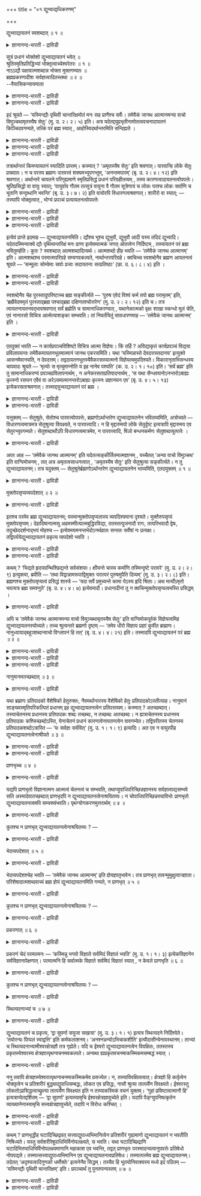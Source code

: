 +++
title = "०१ द्युभ्वाद्यधिकरणम्"

+++

द्युभ्वाद्यायतनं स्वशब्दात् ॥ १ ॥  
<details><summary>ज्ञानानन्द-भारती - द्राविडी</summary>

त्युप्वात्यायदनम् स्वसप्तात् ॥ १ ॥
</details>

सूत्रं प्रधानं भोक्तेशो द्युभ्वाद्यायतनं भवेत् ॥  
श्रुतिस्मृतिप्रतिद्धिभ्यां भोक्तृत्वाच्चेश्वरेतरः ॥ १ ॥  
नाऽऽद्यौ पक्षावात्मशब्दान्न भोक्ता मुक्तगम्यतः ॥  
ब्रह्मप्रकरणादीशः सर्वज्ञत्वादितस्तथा ॥ २ ॥  
--वैयासिकन्यायमाला

<details><summary>ज्ञानानन्द-भारती - द्राविडी</summary>

त्युलोगम्, पूलोगम् इवै मुदलियदिऱ्कु आदारमा यिरुप्पदु सूत्रात्मावा? पिरदाऩमा? जीवऩा? ईसुवररा? सुरुदियिलुळ्ळ पिरसित्तियालुम्, स्मिरुदियिलुळ्ळ पिरसित्ति यालुम्, पोक्तावाग इरुप्पदालुम् ईसुवररैत् तविर वेऱुदाऩ्।
</details>

<details><summary>ज्ञानानन्द-भारती - द्राविडी</summary>

आत्मा ऎऩ्ऱ सप्तमिरुप्पदाल् मुदल् इरण्डु पक्षङ्गळुम् इल्लै। मुक्तऩाल् अडैयप्पड वेण्डियदा यिरुप्पदाल् जीवऩुमिल्लै। पिरह्मत्तैच् चॊल्लुम् पिरगरणमायिरुप्पदालुम्, अप्पडिये सर्वक्ञत् तऩ्मै मुदलियदु सॊल्लियिरुप्पदालुम् ईसुवरर्दाऩ्।
</details>

इदं श्रूयते — ‘यस्मिन्द्यौः पृथिवी चान्तरिक्षमोतं मनः सह प्राणैश्च सर्वैः। तमेवैकं जानथ आत्मानमन्या वाचो विमुञ्चथामृतस्यैष सेतुः’ (मु. उ. २। २। ५) इति। अत्र यदेतद्द्युप्रभृतीनामोतत्ववचनादायतनं किञ्चिदवगम्यते, तत्किं परं ब्रह्म स्यात् , आहोस्विदर्थान्तरमिति सन्दिह्यते ।

<details><summary>ज्ञानानन्द-भारती - द्राविडी</summary>

(इरण्डावदु पादत्तिलुम् मूऩ्ऱावदु पादत् तिलुम् अस्पष्टप्रह्मलिङ्ग वाक्कियविसारम् ऎऩ्बदु सममायिरुन्द पोदिलुम् २वदु पादत्तिल् अदिगमाग रूडि पदङ्गळुळ्ळ सगुण वाक्किय विसारम् सॆय्यप्पट्टदु। इन्द मूऩ्ऱावदु पादत्तिल् अनेगमाग यौगिग पदङ्ग ळुळ्ळ निर्विसेष वाक्किय विसारम् सॆय्यप्पडुगिऱदु।
</details>

<details><summary>ज्ञानानन्द-भारती - द्राविडी</summary>

मुण्डगोबनिषत्तिल् उळ्ळ : 'यस्मिन् धौ: प्रथिवि' ऎऩ्ऱ मन्दिरम् इन्द अदिगरणत्तिऱ्कु विषयम्। इङ्गु त्युलोगम्, पिरुदिवी, अन्दरिक्षम् मुदलाऩ वैगळुक्कु आदारमाग कूऱप्पडुम् वस्तु पिरदाऩमा, सूत्रात्मावा, जीवऩा, ईसऩा ऎऩ्ऱु सन्देहम् स्म्रुदिप्र सित्तियाल् पिरदाऩमो, च्रुदि पिरसित्तियाल् सूत्रात्मावो, पोक्तावाग इरुप्पदाल् जीवऩो इङ्गु आदारमाग कूऱप्पडुगिऱदु। ईसुवरऩ् इल्लै ऎऩ्ऱु पूर्वबक्षम् इङ्गु आत्मसप्तमिरुप्पदाल् अनात्मावाऩ पिरदाऩमुम् सूत्रात्मावुम् आयदऩमागादु। मुक्तर्ग ळाल् अडैयप्पडुवदागक् कूऱियिरुप्पदाल् जीवऩुमल्ल पिरह्मप्रगरणमाऩदालुम् सर्वक्ञत्वम् मुदलियवै सॊल्लियिरुप्पदालुम् इङ्गु आयदऩम् प्रह्मम् ताऩ्। इन्द वाक्कियम् निर्विसेष प्रह्मत्तै उबदेसिक्किऱदु।
</details>

<details><summary>ज्ञानानन्द-भारती - द्राविडी</summary>

‘ऎदऩिडत्तिल् त्युलोगमुम्, पूलोगमुम् अन्दरि क्षमुम्, ऎल्ला पिराणऩ्गळुडऩ् सेर्न्दु मऩसुम्, कोर्क्कप्पट्टिरुक्किऩ्ऱऩवो, अन्द आत्मा ऒऩ्ऱैये अऱियुङ्गळ्; मऱ्ऱ पेच्चुगळै विट्टु विडुङ्गळ्; अमिरुदत्तिऱ्कु (मरणमऱ्ऱ निलैक्कु इदु सेदु' (मुण्डग २-२-५) ऎऩ्ऱु इदु सॊल्लप्पडुगिऱदु। इङ्गे त्यु मुदलियवैगळ् कोर्क्कप्पट्टदाग सॊल्वदि लिरुन्दु अवैगळुक्कु आदारमाग एदो ऒऩ्ऱु अऱियप्पडुगिऱदु। अदु परबिरह्ममायिरुक्कुमा अल्लदु वेऱेदेऩुम् वस्तुवा ऎऩ्ऱु सन्देहिक्कप्पडुगिऱदु।
</details>

तत्रार्थान्तरं किमप्यायतनं स्यादिति प्राप्तम्। कस्मात् ? ‘अमृतस्यैष सेतुः’ इति श्रवणात्। पारवान्हि लोके सेतुः प्रख्यातः। न च परस्य ब्रह्मणः पारवत्त्वं शक्यमभ्युपगन्तुम्, ‘अनन्तमपारम्’ (बृ. उ. २। ४। १२) इति श्रवणात्। अर्थान्तरे चायतने परिगृह्यमाणे स्मृतिप्रसिद्धं प्रधानं परिग्रहीतव्यम् , तस्य कारणत्वादायतनत्वोपपत्तेः। श्रुतिप्रसिद्धो वा वायुः स्यात्; ‘वायुर्वाव गौतम तत्सूत्रं वायुना वै गौतम सूत्रेणायं च लोकः परश्च लोकः सर्वाणि च भूतानि सन्दृब्धानि भवन्ति’ (बृ. उ. ३। ७। २) इति वायोरपि विधारणत्वश्रवणात्। शारीरो वा स्यात्; — तस्यापि भोक्तृत्वात् , भोग्यं प्रपञ्चं प्रत्यायतनत्वोपपत्तेः

<details><summary>ज्ञानानन्द-भारती - द्राविडी</summary>

पूर्वबक्षम्: वेऱु एदेऩुम् वस्तु आयदऩमाग इरुक्कलाम् ऎऩ्ऱु अङ्गु एऱ्पडुगिऱदु। एऩ्? 'अमिरुदत्तिऱ्कु इदु सेदु" ऎऩ्ऱु सॊल्वदाल्। उलगत्तिल् करैयुळ्ळदाग अल्लवा सेदु ऎऩ्बदु पिरसित्तमाग इरुक्किऱदु। परबिरह्मत्तिऱ्को, 'ऎल्लै यऱ्ऱदु, करैयऱ्ऱदु' (पिरुहत् २-४-१२) ऎऩ्ऱु सॊल्वदाल्, करैयैयुडैय तऩ्मैयै ऒप्पुक् कॊळ्ळ मुडियादु। आयदऩमाग वेऱु वस्तुवै ऎडुत्तुक्कॊळ्वदाऩाल्, स्मिरुदियिल् पिरसित्तमाऩ पिरदाऩत्तै ऎडुत्तुक्कॊळ्ळ वेण्डुम्, अदु कारणमायिरुप्पदाल् आयदऩमायिरुप्पदु पॊरुन्दु माऩदिऩाल्।
</details>

<details><summary>ज्ञानानन्द-भारती - द्राविडी</summary>

अल्लदु, वेदत्तिल् पिरसित्तमायिरुक्कुम् वायुवाग इरुक्कलाम्: 'हे कौदम, वायुदाऩ् अन्द सूत्रम् (नूल्)। हे कौदम, इन्द लोगम् परलोगम् ऎल्ला पिराणिगळ् इवै सूत्रमायुळ्ळ वायुविऩाल् ताऩ् कोर्क्कप्पट्टवैगळाग इरुक्किऩ्ऱऩ' (पिरुहत् ३-७-२) ऎऩ्ऱु वायुविऱ्कुम् ताङ्गुम् तऩ्मै सॊल्वदाल्।
</details>

<details><summary>ज्ञानानन्द-भारती - द्राविडी</summary>

अल्लदु, सारीरऩाग इरुक्कलाम्: अवऩुक्कु पोक्ता ऎऩ्ऱ तऩ्मैयिरुप्पदाल् पोक्कियमाऩ पिरबञ्जत्तै उत्तेसित्तु आयदऩम् ऎऩ्ऱ तऩ्मै पॊरुन्दुमाऩदिऩाल्।
</details>

इत्येवं प्राप्ते इदमाह — द्युभ्वाद्यायतनमिति। द्यौश्च भूश्च द्युभुवौ, द्युभुवौ आदी यस्य तदिदं द्युभ्वादि। यदेतदस्मिन्वाक्ये द्यौः पृथिव्यन्तरिक्षं मनः प्राणा इत्येवमात्मकं जगत् ओतत्वेन निर्दिष्टम् , तस्यायतनं परं ब्रह्म भवितुमर्हति। कुतः ? स्वशब्दात् आत्मशब्दादित्यर्थः। आत्मशब्दो हीह भवति — ‘तमेवैकं जानथ आत्मानम्’ इति। आत्मशब्दश्च परमात्मपरिग्रहे सम्यगवकल्पते, नार्थान्तरपरिग्रहे। क्वचिच्च स्वशब्देनैव ब्रह्मण आयतनत्वं श्रूयते — ‘सन्मूलाः सोम्येमाः सर्वाः प्रजाः सदायतनाः सत्प्रतिष्ठाः’ (छा. उ. ६। ८। ४) इति ।

<details><summary>ज्ञानानन्द-भारती - द्राविडी</summary>

सित्तान्दम्: ऎऩ्ऱु इव्विदम् वरुम्बोदु इदै सॊल्गिऱार्। 'त्यु, पू मुदलियदिऩ् आयदऩम्’ ऎऩ्ऱु। त्युवुम् पूवुम्, 'त्यु पू', 'त्यु पू’ ऎदऱ्कु मुदलो अदु इन्द ‘त्यु पू' मुदलियदु इन्द वाक्कियत्तिल् त्यु, पिरुदिवी अन्दरिक्षम्, मऩस्, पिराणऩ्गळ् ऎऩ्ऱु इन्द स्वरूबमायुळ्ळ ऎन्द जगत् कोर्क्कप्पट्टदाग सॊल्लप् पट्टिरुक्किऱदो, अदऱ्कु आयदऩमाग परबिरह्मम् इरुप्पदु नियायम्। एऩ्? 'तऩ् सप्तमिरुप्पदाल्' आत्मा ऎऩ्ऱ सप्तमिरुप्पदाल् ऎऩ्ऱु अर्त्तम्। 'अन्द आत्मा ऒरुवरैये अऱियुङ्गळ्' ऎऩ्ऱु आत्म सप्तमल्लवा इङ्गे इरुक्किऱदु। आत्म सप्तमो परमात्मावै ऎडुत्तुक्कॊण्डाल् नऩ्गु पॊरुन्दुम्; वेऱु वस्तुवै ऎडुत्तुक्कॊण्डाल् पॊरुन्दादु।
</details>

<details><summary>ज्ञानानन्द-भारती - द्राविडी</summary>

सिलविडङ्गळिल् पिरह्मत्तिऩ् आयदऩत्तऩ्मै तऩ् सप्तत्तिऩालेये सॊल्लप्पट्टिरुक्किऱदु। 'हे सोम्य, इन्द पिरजैगळ् ऎल्लाम् सत् वस्तुवै मूलमाय् (कारणमाय्) उडैयवै, सत् वस्तुवै आयदऩमाग उडैयवै, सत् वस्तुवैये पिरदिष् टैयाय् (लयस्ताऩमाय्) उडैयवै' (सान्। ६ ८-४) ऎऩ्ऱु।
</details>

स्वशब्देनैव चेह पुरस्तादुपरिष्टाच्च ब्रह्म सङ्कीर्त्यते — ‘पुरुष एवेदं विश्वं कर्म तपो ब्रह्म परामृतम्’ इति, ‘ब्रह्मैवेदममृतं पुरस्ताद्ब्रह्म पश्चाद्ब्रह्म दक्षिणतश्चोत्तरेण’ (मु. उ. २। २। १२) इति च। तत्र त्वायतनायतनवद्भावश्रवणात् सर्वं ब्रह्मेति च सामानाधिकरण्यात् , यथानेकात्मको वृक्षः शाखा स्कन्धो मूलं चेति, एवं नानारसो विचित्र आत्मेत्याशङ्का सम्भवति। तां निवर्तयितुं सावधारणमाह — ‘तमेवैकं जानथ आत्मानम्’ इति ।

<details><summary>ज्ञानानन्द-भारती - द्राविडी</summary>

इङ्गेयुम् मुऩ्ऩालुम्, पिऩ्ऩालुम् तऩ् सप्तत्तिऩालेये पिरह्मम् सॊल्लप्पडुगिऱदु। "पुरुषऩ्दाऩ् इदु ऎल्लाम्, कर्मा, तबस्; पिरह्मम् मेलाऩ अमिरुदम्”, (मुण् २-१-१०) ऎऩ्ऱुम्, “इन्द अमिरुदमाऩ पिरह्मम्दाऩ् मुऩ्ऩाल्; पिरह्मम् पिऩ्ऩाल्; पिरह्मम् वलदु पक्कत्तिलुम्, इडदु पक्कत्तिलुम् (तॆऱ्केयुम् वडक्केयुम्) (मुण्डग २-२-१२) ऎऩ्ऱुम्, अङ्गेयो आयदऩमायिरुक्कुम् तऩ्मैयुम् आयदऩत्तै उडैयदायिरुक्कुम् तऩ्मैयुम् सॊल्लप्पडुवदाल्, ऎल्लाम् पिरह्मम्” ऎऩ्ऱ सामाऩादिगरण्यमिरुप्पदाल्, ऎप्पडि मरमाऩदु किळै तूर्वेर् ऎऩ्ऱु पलवाग इरुक्किऱदो, अप्पडिये आत्मावुम् पलविदत्तऩ्मैयुळ्ळदाय् विसित्तिरमाय् इरुक्कलामॆऩ्ऱु सङ्गै एऱ्पडुम्। अदै निविरुत्ति सॆय्वदऱ्काग ‘अन्द ऒरुवराऩ आत्मावै अऱिन्दु कॊळ्ळुङ्गळ्' ऎऩ्ऱु वऱ्पुऱुत्तलुडऩ् सॊल्गिऱदु।
</details>

एतदुक्तं भवति — न कार्यप्रपञ्चविशिष्टो विचित्र आत्मा विज्ञेयः। किं तर्हि ? अविद्याकृतं कार्यप्रपञ्चं विद्यया प्रविलापयन्तः तमेवैकमायतनभूतमात्मानं जानथ एकरसमिति। यथा ‘यस्मिन्नास्ते देवदत्तस्तदानय’ इत्युक्ते आसनमेवानयति, न देवदत्तम्। तद्वदायतनभूतस्यैवैकरसस्यात्मनो विज्ञेयत्वमुपदिश्यते। विकारानृताभिसन्धस्य चापवादः श्रूयते — ‘मृत्योः स मृत्युमाप्नोति य इह नानेव पश्यति’ (क. उ. २। १। १०) इति। ‘सर्वं ब्रह्म’ इति तु सामानाधिकरण्यं प्रपञ्चप्रविलापनार्थम् , न अनेकरसताप्रतिपादनार्थम् , ‘स यथा सैन्धवघनोऽनन्तरोऽबाह्यः कृत्स्नो रसघन एवैवं वा अरेऽयमात्मानन्तरोऽबाह्यः कृत्स्नः प्रज्ञानघन एव’ (बृ. उ. ४। ५। १३) इत्येकरसताश्रवणात्। तस्माद्द्युभ्वाद्यायतनं परं ब्रह्म ।

<details><summary>ज्ञानानन्द-भारती - द्राविडी</summary>

इदु सॊऩ्ऩदाग आगिऱदु; उण्डाऩदाऩ पिरबञ्जत्तोडु कूडियदाग विसित्तिरमायुळ्ळदाग आत्मा अऱियप्पडक्कूडादु। अप्पडियाऩाल् ऎप्पडि? अवित्यै य यिऩाल् एऱ्पट्टिरुक्कुम् उण्डाऩ पिरबञ्जत्तै वित्यैयिऩाल् विलाबऩम् सॆय्दुविट्टु, आयदऩमा यिरुक्कुम् ऒरे स्वबावमुळ्ळ आत्मावागिऱ अवर् ऒरुवरैये अऱियुङ्गळ्, ऎऩ्ऱु। 'ऎदिल् तेवदत्तऩ् उट्कार्न्दिरुक् किऱाऩो अदैक्कॊण्डुवा' ऎऩ्ऱु सॊल्लप्पट्टवऩ् आसऩत्तैत् ताऩ् कॊण्डु वरुवाऩ्, तेवदत्तऩै कूट्टिक्कॊण्डु वरमाट्टाऩ्, ऎऩ्बदु ऎप्पडियो, अदैप्पोल आयदऩमाय् एगरसमायुळ्ळ आत्माविऱ्कुत्ताऩ् अऱियवेण्डियदाऩ तऩ्मै उबदेसिक्कप्पडुगिऱदु।
</details>

<details><summary>ज्ञानानन्द-भारती - द्राविडी</summary>

उण्डाऩदाय् वास्तवमिल्लाददाय् इरुप्पदिल् पऱ्ऱु उळ्ळवऩुक्कु अबवादमुम् (तोषमुम्) सॊल्लप्पट्टिरुक्किऱदु। 'ऎवऩ् इदऩिडत्तिल् पल पोल पार्क्किऱाऩो, अवऩ् मरणत्तिलिरुन्दु मरणत्तै अडैगिऱाऩ्' (काडग। २-४-११) ऎऩ्ऱु, 'ऎल्लाम् पिरह्म' ऎऩ्ऱ सामाऩादिगरण्यमो पिरबञ्जत्तै विलाबऩम् सॆय्यवेण्डुम् ऎऩ्बदऱ्काग, अनेग स्वबामुळ्ळ तॆऩ्ऱु ऎडुत्तुक् काट्टुवदऱ्कागवल्ल। 'ऎप्पडि उप्पुक् कट्टि उळ्ळॆऩऱिल्लामल् वॆळियॆऩ्ऱिल्लामल् पूरावुम् रसक्कट्टियागवेयिरुक्किऱदो, अप्पडिये इन्द आत्मा उळ्ळॆऩ्ऱिल्लामल् वॆळियॆऩ्ऱिल्लामल् पूरावुम् अऱिवुक्कट्टियेदाऩ्' (पिरुहत् ४-५-१३) ऎऩ्ऱु एगरसमायिरुक्कुम् तऩ्मै सॊल्लियिरुप्पदाल्, आगैयाल् त्यु, पू मुदलाऩवैगळुक्कु आयदऩमाय् इरुप्पदु प्रह्मम्।
</details>

यत्तूक्तम् — सेतुश्रुतेः, सेतोश्च पारवत्त्वोपपत्तेः, ब्रह्मणोऽर्थान्तरेण द्युभ्वाद्यायतनेन भवितव्यमिति, अत्रोच्यते — विधारणत्वमात्रमत्र सेतुश्रुत्या विवक्ष्यते, न पारवत्त्वादि। न हि मृद्दारुमयो लोके सेतुर्दृष्ट इत्यत्रापि मृद्दारुमय एव सेतुरभ्युपगम्यते। सेतुशब्दार्थोऽपि विधारणत्वमात्रमेव, न पारवत्त्वादि, षिञो बन्धनकर्मणः सेतुशब्दव्युत्पत्तेः ।

<details><summary>ज्ञानानन्द-भारती - द्राविडी</summary>

सेदु ऎऩ्ऱु सॊल्लियिरुप्पदाल्, सेदुविऱ्कु करैयैयुडैय तऩ्मै पॊरुत्तमाऩदिऩाल् पिरह् मत्तैविड वेऱु वस्तु त्यु, पू मुदलाऩवैगळुक्कु आयदऩमाय् इरुक्कवेण्डुमॆऩ्ऱु ऎदु सॊल्लप् पट्टदो, अङ्गु सॊल्गिऱोम्। इङ्गे 'सेदु' ऎऩ्ऱ सॊल्लाल् तडुत्तुक्कॊण्डिरुक्कुम् तऩ्मै मात्तिरमे सॊल्ल विरुम्बप्पट्टदु। करैयैयुडैयदु मुदलिय तिल्लै। उलगत्तिल् सेदु मण्णालुम् मरत्तिऩालुम् सॆय्यप्पट्टदाग काणप्पडुगिऱदु ऎऩ्बदाल् इङ्गेयुम् वस्तु मण्णालुम् मरत्तालुम् सॆय्यप्पट्टदॆऩ्ऱु ऒप्पुक्कॊळ्वदु किडैयादे। कट्टुवदु ऎऩ्ऱ सॆय्गैयैक् कुऱिक्कुम्। ‘षिञ्' ऎऩ्ऱ तादुविलिरुन्दु ‘सेदु' ऎऩ्ऱ सप्तम् एऱ्पट्टिरुप्पदाल्, 'सेदु' ऎऩ्ऱ सप्तत्तिऩ् अर्त्तम् कट्टुप्पडुत्तुम् तऩ्मै मात्तिरमे, करैयै उडैयदु मुदलाऩदु इल्लै।
</details>

अपर आह — ‘तमेवैकं जानथ आत्मानम्’ इति यदेतत्सङ्कीर्तितमात्मज्ञानम् , यच्चैतत् ‘अन्या वाचो विमुञ्चथ’ इति वाग्विमोचनम् , तत् अत्र अमृतत्वसाधनत्वात् , ‘अमृतस्यैष सेतुः’ इति सेतुश्रुत्या सङ्कीर्त्यते। न तु द्युभ्वाद्यायतनम्। तत्र यदुक्तम् — सेतुश्रुतेर्ब्रह्मणोऽर्थान्तरेण द्युभ्वाद्यायतनेन भाव्यमिति, एतदयुक्तम् ॥ १ ॥

<details><summary>ज्ञानानन्द-भारती - द्राविडी</summary>

वेऱॊरुवर् सॊल्गिऱार्: 'अन्द ऒऩ्ऱागवे युळ्ळ आत्मावै अऱियुङ्गळ्' ऎऩ्ऱु सॊल्लप्पट्ट ऎन्द इन्द आत्मञाऩमो, 'वेऱु पेच्चुक्कळै विट्टु विडुङ्गळ्' ऎऩ्ऱु ऎन्द वाक्कै विडुदलो, अदु इङ्गु अमिरुदत्तऩ्मैक्कु सादऩमायिरुप्पदाल् 'इदु अमिरु तत्तिऱ्कु सेदु ऎऩ्ऱु ‘सेदु' ऎऩ्ऱ सॊल्लाल् सॊल्लप् पडुगिऱदु। त्यु, पू मुदलाऩवैगळुक्कु आयदऩमायिरुप् पदु सॊल्लप्पडविल्लै ऎऩ्ऱु। आगवे अङ्गु 'सेदु' ऎऩ्ऱ सॊल्लाल् पिरह्मत्तिऱ्कु वेऱागयुळ्ळ वस्तु त्यु, पू मुदलाऩवैगळुक्कु आयदऩमाग इरुक्कु मॆऩ्ऱु ऎदु सॊल्लप्पट्टदो, अदु युक्तमिल्लै।
</details>

मुक्तोपसृप्यव्यपदेशात् ॥ २ ॥  
<details><summary>ज्ञानानन्द-भारती - द्राविडी</summary>

मुक्तोबस्रुप्यव्यबदेसात् ॥ २ ॥
</details>

इतश्च परमेव ब्रह्म द्युभ्वाद्यायतनम्; यस्मान्मुक्तोपसृप्यतास्य व्यपदिश्यमाना दृश्यते। मुक्तैरुपसृप्यं मुक्तोपसृप्यम्। देहादिष्वनात्मसु अहमस्मीत्यात्मबुद्धिरविद्या, ततस्तत्पूजनादौ रागः, तत्परिभवादौ द्वेषः, तदुच्छेददर्शनाद्भयं मोहश्च — इत्येवमयमनन्तभेदोऽनर्थव्रातः सन्ततः सर्वेषां नः प्रत्यक्षः। तद्विपर्ययेद्युभ्वाद्यायतनं प्रकृत्य व्यपदेशो भवति ।

<details><summary>ज्ञानानन्द-भारती - द्राविडी</summary>

इदऩालुम् त्यु, पू मुदलाऩवैगळुक्कु आयदऩम् परबिरह्मम्दाऩ्; ऎदऩाल्, विडुबट्टवऩाल् नॆरुङ्गि अडैयप्पडुम् तऩ्मै इदऱ्के कुऱिप्पिडप्पडुवदागत् तॆरिगिऱदो, विडुबट्टवऩाल् नॆरुङ्गि अडैयप्पडुवदु ऎऩ्बदु मुक्तोबस्रुप्यम् आत्मावल्लाद तेहम् मुदलाऩवैगळिल् 'नाऩाग इरुक्किऱेऩ्' ऎऩ्ऱु आत्मायॆऩ्गिऱ ऎण्णम् अवित्यै, अदिलिरुन्दु अवैगळै कौरविप्पदु मुदलियदिल् रागम्, अवैगळुक्कु इऴिवु मुदलियदिल् त्वेषम्, अवैगळुक्कुक् कॆडुदलैप् पार्क्किऱदिऩाल् पयम् मोहम्, इव्विदम् ऎल्लैयऱ्ऱ पेदङ्गळै युडैयदाय् तुडर्न्दु इरुन्दुगॊण्डिरुक्कुम् इन्द अऩर्त्तक्कूट्टम् नम् ऎल्लोरुक्कुम् नेरिल् तॆरिन्ददे।
</details>

<details><summary>ज्ञानानन्द-भारती - द्राविडी</summary>

इदऱ्कु माऱुदलाग, अवित्यै रागम् त्वे षम् मुदलिय तोषङ्गळिलिरुन्दु विडुबट्ट वर्गळाल् नॆरुङ्गियडैय वेण्डियदु। पोग वेण्डियदु (अऱिय वेण्डियदु) इदु। ऎऩ्ऱु, त्यु, पू मुदलियदऱ्कु आयदऩमायुळ्ळदैक् कुऱित्तु सॊल्लप् पट्टदाग इरुक्किऱदु।
</details>

कथम् ? ‘भिद्यते हृदयग्रन्थिश्छिद्यन्ते सर्वसंशयाः। क्षीयन्ते चास्य कर्माणि तस्मिन्दृष्टे परावरे’ (मु. उ. २। २। ९) इत्युक्त्वा, ब्रवीति — ‘तथा विद्वान्नामरूपाद्विमुक्तः परात्परं पुरुषमुपैति दिव्यम्’ (मु. उ. ३। २। ८) इति। ब्रह्मणश्च मुक्तोपसृप्यत्वं प्रसिद्धं शास्त्रे — ‘यदा सर्वे प्रमुच्यन्ते कामा येऽस्य हृदि श्रिताः। अथ मर्त्योऽमृतो भवत्यत्र ब्रह्म समश्नुते’ (बृ. उ. ४। ४। ७) इत्येवमादौ। प्रधानादीनां तु न क्वचिन्मुक्तोपसृप्यत्वमस्ति प्रसिद्धम् ।

<details><summary>ज्ञानानन्द-भारती - द्राविडी</summary>

ऎप्पडि? 'मेलुक्कुम् मेलायुळ्ळ अदु पार्क्कप् पट्टुविट्टाल्, ह्रुदयत्तिलुळ्ळ मुडिच्चु अऱुक्कप् पट्टुविडुम्। ऎल्ला सन्देहङ्गळुम् पोक्कडिक्कप् पट्टुविडुम्। इवऩुडैय कर्माक्कळ् नसित्तुविडुम्' (मुण्डग २-२-९) ऎऩ्ऱु सॊल्लिविट्टु, 'अव्विदम् अऱिबवऩ् नामरूबत्तिलिरुन्दु नऩ्गु विडुबट्टवऩाय् मेलुक्कुम् मेलाऩ स्वयम् पिरगासमाऩ पुरुषऩै अडैगिऱाऩ्' (मुण्डग३-२-८) ऎऩ्ऱु सॊल्गिऱदु। पिरह्मत्तिऱ्कु विडुबट्टवर्गळाल् अडैयप्पडुम् तऩ्मैयो, 'इवऩुडैय ह्रुदयत्तिल् ऎन्द कामङ्गळ् इरुक्किऩ्ऱऩवो, अन्द कामङ्गळॆल्लाम् ऎप्पॊऴुदु नऩ्गुविडप्पडुगिऩ् ऱऩवो, अप्पॊऴुदु मरण मुळ्ळवऩ् मरणमऱ्ऱवऩाग आगिऱाऩ्' इङ्गेये पिरह्मत्तै अडैगिऱाऩ् (पिरुहत् ४-४-७) ऎऩ्बदु मुदलाऩ सास्तिरत्तिल् पिरसित्तमायिरुक्किऱदु।
</details>

अपि च ‘तमेवैकं जानथ आत्मानमन्या वाचो विमुञ्चथामृतस्यैष सेतुः’ इति वाग्विमोकपूर्वकं विज्ञेयत्वमिह द्युभ्वाद्यायतनस्योच्यते। तच्च श्रुत्यन्तरे ब्रह्मणो दृष्टम् — ‘तमेव धीरो विज्ञाय प्रज्ञां कुर्वीत ब्राह्मणः। नानुध्यायाद्बहूञ्शब्दान्वाचो विग्लापनं हि तत्’ (बृ. उ. ४। ४। २१) इति। तस्मादपि द्युभ्वाद्यायतनं परं ब्रह्म ॥ २ ॥

<details><summary>ज्ञानानन्द-भारती - द्राविडी</summary>

पिरदाऩम् मुदलियवैगळुक्को विडुबट्टवर् कळाल् अडैयप्पडुम् तऩ्मै ऎङ्गेयुम् पिरसित्तमाग इल्लै। मेलुम् "अन्द आत्मा ऒऩ्ऱैये अऱियुङ्गळ्, वेऱु पेच्चुगळै विट्टुविडुङ्गळ्। इवर् अमिरुदत्तिऱ्कु सेदु” ऎऩ्ऱु पेच्चै विडुवदै मुऩ्ऩिट्टु अऱिय।
</details>

<details><summary>ज्ञानानन्द-भारती - द्राविडी</summary>

वेण्डिय तऩ्मै त्यु, पू मुदलियदिऩ् आयदऩत्तिऱ्कु सॊल्लप्पट्टिरुक्किऱदु। इदुवो वेऱु सुरुदियिल् पिरह्मत्तिऱ्कु काणप्पडुगिऱदु। “तीरऩाऩ पिराह्मणऩ् (तॆळिन्द पुत्तियुळ्ळवऩ्) अवरैये नऩ्गु सुत्तमाग, लक्ष्यमाग अऱिन्दु पिरक्ञैयै (वाक्यार्त्तमाऩ ऐक्यञाऩत्तै) अडैय वेण्डुम्। अदिगमाऩ सप्तङ्गळै निऩैत्तुप्पार्क्कक्कूडादु। अदुवो वाक्कुक्कु वीण् सिरमम्" (पिरुहत् ४-४-२१) ऎऩ्ऱु।
</details>

<details><summary>ज्ञानानन्द-भारती - द्राविडी</summary>

इदऩालुम् त्यु, पू मुदलाऩदिऱ्कु आयदऩम् परप्पिरह्ममाम्। (२)
</details>

नानुमानमतच्छब्दात् ॥ ३ ॥  
<details><summary>ज्ञानानन्द-भारती - द्राविडी</summary>

नाऩुमानमदच्चप्तात् ॥ ३ ॥
</details>

यथा ब्रह्मणः प्रतिपादको वैशेषिको हेतुरुक्तः, नैवमर्थान्तरस्य वैशेषिको हेतुः प्रतिपादकोऽस्तीत्याह। नानुमानं साङ्ख्यस्मृतिपरिकल्पितं प्रधानम् इह द्युभ्वाद्यायतनत्वेन प्रतिपत्तव्यम्। कस्मात् ? अतच्छब्दात्। तस्याचेतनस्य प्रधानस्य प्रतिपादकः शब्दः तच्छब्दः, न तच्छब्दः अतच्छब्दः। न ह्यत्राचेतनस्य प्रधानस्य प्रतिपादकः कश्चिच्छब्दोऽस्ति, येनाचेतनं प्रधानं कारणत्वेनायतनत्वेन वावगम्येत। तद्विपरीतस्य चेतनस्य प्रतिपादकशब्दोऽत्रास्ति — ‘यः सर्वज्ञः सर्ववित्’ (मु. उ. १। १। ९) इत्यादिः। अत एव न वायुरपीह द्युभ्वाद्यायतनत्वेनाश्रीयते ॥ ३ ॥

<details><summary>ज्ञानानन्द-भारती - द्राविडी</summary>

ऎप्पडि पिरह्मत्तै ऎडुत्तुक्काट्टिक्कूडियदाग विसेषमाऩ कारणम् सॊल्लप्पट्टदो, अप्पडि वेऱु वस्तुवै ऎडुत्तुक्काट्टक्कूडियदाग विसेषमाऩ कारणम् इल्लै ऎऩ्बदैच् चॊल्गिऱार्। 'अऩुमाऩम्’, साङ्गियर्गळिऩ् स्मिरुदियिल् कल्बिक्कप्पडुम् आऩुमाऩि कमाऩ पिरदाऩम् त्यु, पू मुदलियत्तिऱ्कु आयदऩमाग इङ्गु अऱिन्दु कॊळ्ळक्कूडियदु ‘इल्लै’ एऩ्? ‘अदऩ् सप्तम् इल्लाददिऩाल्' अन्द असेदऩमाऩ पिरदाऩत्तै ऎडुत्तुक्काट्टुम् सप्तम् अदऩ् सप्तम् अदऩ् सप्तम् इल्लाददु। इङ्गेयो असेदऩमाऩ पिरदाऩत्तै ऎडुत्तुच् चॊल्लुम् ऎन्द सप्तमुम् इल्लै; ऎदिरुन्दाल्, असेदऩमाऩ पिरदाऩम् कारणमागवो आयदऩ मागवो अऱियक्कूडियदागुम्। अदऱ्कु नेर्माऱाग सेदऩत्तै ऎडुत्तुच्चॊल्लुम् सप्तम् इङ्गु ‘ऎवर् ऎल्लामऱिन्दवरो ऎल्लावऱ्ऱैयुमऱिन्दवरो' ऎऩ्बदु मुदलियदु इरुक्किऱदु।
</details>

<details><summary>ज्ञानानन्द-भारती - द्राविडी</summary>

इन्दक् कारणत्तिऩालेये इङ्गु त्यु, पू मुदलियदिऱ्कु आयदऩमाग वायुवुम् ऎडुत्तुक् कॊळ्ळप् पडविल्लै।
</details>

प्राणभृच्च ॥ ४ ॥  
<details><summary>ज्ञानानन्द-भारती - द्राविडी</summary>

प्राणप्रुच्च ॥ ४ ॥
</details>

यद्यपि प्राणभृतो विज्ञानात्मन आत्मत्वं चेतनत्वं च सम्भवति, तथाप्युपाधिपरिच्छिन्नज्ञानस्य सर्वज्ञत्वाद्यसम्भवे सति अस्मादेवातच्छब्दात् प्राणभृदपि न द्युभ्वाद्यायतनत्वेनाश्रयितव्यः। न चोपाधिपरिच्छिन्नस्याविभोः प्राणभृतो द्युभ्वाद्यायतनत्वमपि सम्यक्संभवति। पृथग्योगकरणमुत्तरार्थम् ॥ ४ ॥

<details><summary>ज्ञानानन्द-भारती - द्राविडी</summary>

पिराणऩै तरिक्किऱ विक्ञाऩात्माविऱ्कु (जीवऩुक्कु) आत्मत्तऩ्मैयुम् सेदऩत्तऩ्मैयुम् सम्बवित्तबोदिलुम्, अप्पडियुम्गूड उबादियिऩाल् वरैयऱुक्कप्पट्ट ञाऩत्तैयुडैयवऩुक्कु ऎल्लाम् अऱियुम् तऩ्मै मुदलियदु सम्बविक्कामलिरुप्पदाल्, ‘अदऩ् सप्तमिल्लाददिऩाल्' ऎऩ्ऱ इदे कारणत्ताल्, पिराणऩै तरिप्पवऩुम् त्यु, पू मुदलियदिऱ्कु आयदऩमाग ऎडुत्तुक्कॊळ्ळक्कूडियदिल्लै। उबादियि ऩाल् वरैयऱुक्कप्पट्टु, वियाबगमिल्लाद, पिराणऩै तरिप्पवऩुक्कु त्यु, पू मुदलियदिऩ् आयदऩत्तऩ्मैयुम् नऩ्गु सम्बविक्कादु। 'तऩियाग सूत्रम् पोट्टदु मेलुळ्ळदुडऩ् सेर्प्पदऱ्काग।
</details>

कुतश्च न प्राणभृत् द्युभ्वाद्यायतनत्वेनाश्रयितव्यः ? —

<details><summary>ज्ञानानन्द-भारती - द्राविडी</summary>

वेऱु ऎन्द कारणत्तिऩालुम् पिराणऩै तरिप्पवऩ् त्यु, पू मुदलियदिऩ् आयदऩमाग ऎडुत्तुक् कॊळ्ळत्तक्कदिल्लै।
</details>

भेदव्यपदेशात् ॥ ५ ॥  
<details><summary>ज्ञानानन्द-भारती - द्राविडी</summary>

पेदव्यबदेसात् ॥ ५ ॥
</details>

भेदव्यपदेशश्चेह भवति — ‘तमेवैकं जानथ आत्मानम्’ इति ज्ञेयज्ञातृभावेन। तत्र प्राणभृत् तावन्मुमुक्षुत्वाज्ज्ञाता। परिशेषादात्मशब्दवाच्यं ब्रह्म ज्ञेयं द्युभ्वाद्यायतनमिति गम्यते, न प्राणभृत् ॥ ५ ॥

<details><summary>ज्ञानानन्द-भारती - द्राविडी</summary>

‘अन्द ऒऩ्ऱायिरुक्कुम् आत्मावैये अऱियुङ्गळ्' ऎऩ्ऱु अऱियप्पडुवदु अऱिगिऱवऩ् ऎऩ्ऱु इङ्गे वेऱ्ऱुमै सॊल्लियिरुप्पदु इरुक्किऱदु। अङ्गे मोक्षत्तिल् विरुप्पमुळ्ळवऩाऩदाल् पिराणऩै तरिप्पवऩ् अऱिगिऱवऩ्, मिच्चमिरुप्पदाल् आत्म सप्तत्तिऩाल् सॊल्लप्पडुगिऱ अऱियप्पडवेण्डिय प्रह्मम् त्यु, पू मुदलियदिऩ् आयदऩम्, पिराणऩै तरिक्कुम् जीवऩ् त्युप्वात्यायदऩम् अल्ल ऎऩ्ऱु तॆरिगिऱदु।
</details>

कुतश्च न प्राणभृत् द्युभ्वाद्यायतनत्वेनाश्रयितव्यः ? —

<details><summary>ज्ञानानन्द-भारती - द्राविडी</summary>

वेऱु ऎदऩाल्, पिराणऩै तरिप्पवऩ् त्यु, पू मुदलियदिऩ् आयदऩमाग ऎडुत्तुक्कॊळ्ळत्तक्क तिल्लै?
</details>

प्रकरणात् ॥ ६ ॥  
<details><summary>ज्ञानानन्द-भारती - द्राविडी</summary>

प्रगरणात् ॥ ६ ॥
</details>

प्रकरणं चेदं परमात्मनः — ‘कस्मिन्नु भगवो विज्ञाते सर्वमिदं विज्ञातं भवति’ (मु. उ. १। १। ३) इत्येकविज्ञानेन सर्वविज्ञानापेक्षणात्। परमात्मनि हि सर्वात्मके विज्ञाते सर्वमिदं विज्ञातं स्यात् , न केवले प्राणभृति ॥ ६ ॥

<details><summary>ज्ञानानन्द-भारती - द्राविडी</summary>

इन्द पिरगरणमुम् परमात्मावैप्पऱ्ऱियदु। 'हेबगवऩ्, ऎदै अऱिन्दाल् इदु ऎल्लाम् अऱियप्पट्टदाग आगुम्' (मुण्डग १ १-३) ऎऩ्ऱु ऒऩ्ऱै अऱिवदिऩाल् ऎल्ला विषयमाऩ अऱिवुम् अबेक्षिक्कप्पडुगिऱबडिायल् ऎल्ला स्वरूबमायुमुळ्ळ परमात्मा अऱियप्पट्टाल् अल्लवा इदु ऎल्लाम् अऱियप्पट्टदाग आगुम्? वॆऱुम् पिराणऩै तरिप्पवऩ् अऱियप्पट्टाल् आगादु।
</details>

कुतश्च न प्राणभृत् द्युभ्वाद्यायतनत्वेनाश्रयितव्यः ? —

<details><summary>ज्ञानानन्द-भारती - द्राविडी</summary>

वेऱु ऎदऩाल् पिराणऩै तरिप्पवऩ् त्यु, पू मुदलियदिऩ् आयदऩमाग ऎडुत्तुक् कॊळ्ळत् तक्कदिल्लै?:-
</details>

स्थित्यदनाभ्यां च ॥ ७ ॥  
<details><summary>ज्ञानानन्द-भारती - द्राविडी</summary>

स्तित्यदनाप्याम् स ॥ ७ ॥
</details>

द्युभ्वाद्यायतनं च प्रकृत्य, ‘द्वा सुपर्णा सयुजा सखाया’ (मु. उ. ३। १। १) इत्यत्र स्थित्यदने निर्दिश्येते। ‘तयोरन्यः पिप्पलं स्वाद्वत्ति’ इति कर्मफलाशनम्। ‘अनश्नन्नन्योऽभिचाकशीति’ इत्यौदासीन्येनावस्थानम्। ताभ्यां च स्थित्यदनाभ्यामीश्वरक्षेत्रज्ञौ तत्र गृह्येते। यदि च ईश्वरो द्युभ्वाद्यायतनत्वेन विवक्षितः, ततस्तस्य प्रकृतस्येश्वरस्य क्षेत्रज्ञात्पृथग्वचनमवकल्पते। अन्यथा ह्यप्रकृतवचनमाकस्मिकमसम्बद्धं स्यात् ।

<details><summary>ज्ञानानन्द-भारती - द्राविडी</summary>

त्यु, पू मुदलियदिऩ् आयदऩत्तै तॊडङ्गि कूडवेयिरुक्कुम् सगाक्कळाऩ, नल्ल इऱक्कैयुळ्ळ ‘इरण्डु पक्षिगळ्' ऎऩ्ऱ इन्द इडत्तिल् उदासीऩमाग इरुप्पुम् साप्पिडुवदुम् कुऱिप्पिडप्पडुगिऩ्ऱऩ। ‘अवैगळिल् ऒऩ्ऱु पिप्पलत्तै (कर्मबलऩै) रुसियाग साप्पिडुगिऱदु' ऎऩ्ऱु कर्म पलऩै साप्पिडुवदुम्, 'मऱ्ऱॊऩ्ऱु साप्पिडामल् नऩ्गु पिरगासित्तुक् कॊण्डिरुक्किऱदु' ऎऩ्ऱु उदासीऩत् तऩ्मैयुडऩ् इरुप्पुम् सॊल्लप्पडुगिऩ्ऱऩ। अन्द इरुप्पु साप्पिडुवदु इवैगळिलिरुन्दु अङ्गे ईसुवरऩुम् क्षेत्रक्ञऩुम् (जीवऩुम्) किरहिक्कप् पडुगिऱार्गळ्। त्यु, पू मुदलियदिऩ् आयदऩमाग ईसुवरऩ् सॊल्ल विरुम्बप् पडुवारेयाऩाल्। अप्पॊऴुदु अन्द पिरगिरुदमाऩ ईसुवरऩै क्षेत्रक्ञऩैक् काट्टिलुम् वेऱु ऎऩ्ऱु सॊल्वदु युक्तमागुम्। अप्पडि इल्लैयाऩालो, कारणमिल्लामल् पिरगिरुदमिल्लाददैच् चॊल्वदु सम्बन्दमे इल्लाददाग एऱ्पट्टुविडुम्।
</details>

ननु तवापि क्षेत्रज्ञस्येश्वरात्पृथग्वचनमाकस्मिकमेव प्रसज्येत। न, तस्याविवक्षितत्वात्। क्षेत्रज्ञो हि कर्तृत्वेन भोक्तृत्वेन च प्रतिशरीरं बुद्ध्याद्युपाधिसम्बद्धः, लोकत एव प्रसिद्धः, नासौ श्रुत्या तात्पर्येण विवक्ष्यते। ईश्वरस्तु लोकतोऽप्रसिद्धत्वाच्छ्रुत्या तात्पर्येण विवक्ष्यत इति न तस्याकस्मिकं वचनं युक्तम्। ‘गुहां प्रविष्टावात्मानौ हि’ इत्यत्राप्येतद्दर्शितम् — ‘द्वा सुपर्णा’ इत्यस्यामृचि ईश्वरक्षेत्रज्ञावुच्येते इति। यदापि पैङ्ग्युपनिषत्कृतेन व्याख्यानेनास्यामृचि सत्त्वक्षेत्रज्ञावुच्येते, तदापि न विरोधः कश्चित् ।

<details><summary>ज्ञानानन्द-भारती - द्राविडी</summary>

क्षेत्रक्ञऩै ईसुवरऩिडमिरुन्दु वेऱागच् चॊल्वदु उमक्कुम्गूड कारणमऱ्ऱदॆऩ्ऱे एऱ्पडुमल् लवा? ऎऩ्ऱाल्, अप्पडियल्ल, अदऱ्कु इङ्गे सॊल्ल विरुम्बप्पडुम् तऩ्मैयिल्लाददाल्, क्षेत्रक्ञऩो, कर्त्तावागवुम् पोक्तावागवुम् ऒव्वॊरु सरीरत्तिलुम् पुत्ति मुदलिय उबादिगळुडऩ् सम्बन्दप्पट्टिरुप्पवऩाग उलगत्तिलेये पिरसित् तमाय् इरुप्पवऩ्; अवऩ् सुरुदि यिऩाल् तात्पर्यत्तुडऩ् सॊल्ल विरुम्बप् पडुबव ऩिल्लै। ईसुवरऩो उलगत्तिल् पिरसित्तराय् इल्लाददिऩाल् वेदत्तिऩाल् तात्पर्यत्तुडऩ् सॊल्ल विरुम्बप्पडुगिऱवर्, ऎऩ्बदिऩाल् अवरै कारणमिल् लामल् सॊल्वदु युक्तमिल्लै।
</details>

<details><summary>ज्ञानानन्द-भारती - द्राविडी</summary>

‘कुहाम् प्रविष्टावात्मानौ हि' (सूत्रम्। १-२-११) ऎऩ्ऱ इडत्तिलुम्, ‘इरण्डु करुडर्गळ्' ऎऩ्ऱ इन्द रिक्किल् ईसुवरऩुम्, क्षेत्रक्ञऩुम् सॊल्लप् पडुगिऱार्गळॆऩ्ऱु काट्टप्पट्टदु। पैङ्गि उबनिषत्तिल् सॆय्यप्पट्टिरुक्कुम् वियाक्याऩत्तिऩाल् इन्द रिक्किल् सदवमुम् क्षेत्रक्ञऩुम् सॊल्लप्पडुवदाग इरुन्दालुम् अप्पडियुम् ऎव्विद विरोदमुमिल्लै।
</details>

कथम् ? प्राणभृद्धीह घटादिच्छिद्रवत् सत्त्वाद्युपाध्यभिमानित्वेन प्रतिशरीरं गृह्यमाणो द्युभ्वाद्यायतनं न भवतीति निषिध्यते। यस्तु सर्वशरीरेषूपाधिभिर्विनोपलक्ष्यते, स भवति। यथा घटादिच्छिद्राणि घटादिभिरुपाधिभिर्विनोपलक्ष्यमाणानि महाकाश एव भवन्ति, तद्वत् प्राणभृतः परस्मादन्यत्वानुपपत्तेः प्रतिषेधो नोपपद्यते। तस्मात्सत्त्वाद्युपाध्यभिमानिन एव द्युभ्वाद्यायतनत्वप्रतिषेधः। तस्मात्परमेव ब्रह्म द्युभ्वाद्यायतनम्। तदेतत् ‘अदृश्यत्वादिगुणको धर्मोक्तेः’ इत्यनेनैव सिद्धम्। तस्यैव हि भूतयोनिवाक्यस्य मध्ये इदं पठितम् — ‘यस्मिन्द्यौः पृथिवी चान्तरिक्षम्’ इति। प्रपञ्चार्थं तु पुनरुपन्यस्तम् ॥ ७ ॥

<details><summary>ज्ञानानन्द-भारती - द्राविडी</summary>

ऎप्पडि? कुडम् मुदलियदिलुळ्ळ आगासम्बोल, सत्वम् मुदलाऩ उबादिगळै अबिमाऩिप्पदाग ऒव्वॊरु सरीरत्तिलुम् किरहिक्कप्पडुगिऱ पिराणऩै तरिप्पवऩ् त्यु, पूमि मुदलियदिऩ् आयदऩमाग माट्टारॆऩ्ऱु अल्लवा इङ्गे निषेदिक्कप्पडुगिऱदु। ऎल्ला सरीरङ्गळिलुम् उबादिगळिल्लामल् ऎवर् काणप् पडुगिऱारो, अवर् परमात्मावागवे इरुप्पार्। कुडम् मुदलाऩ उबादिगळिल्लामल्, कुडम् मुदलाऩवैगळिल् उळ्ळ आगासङ्गळ् पार्क्कप्पडुमेयाऩाल् अवै ऎप्पडि पॆरिय आगासमागवे इरुक्किऩ्ऱऩवो पिराणऩैत्तरिप्पवऩुक्कु परमात्मा वैविड वेऱा यिरुक्कुम् तऩ्मै पॊरुन्दादिऩाल्, मऱुप्पदु पॊरुन्दादु। आगैयाल् सत्वम् मुदलियदै अबिमाऩिक्किऱवऩुक्कुत्ताऩ् त्यु, पू मुदलियदिऩ् आयदऩत्तऩ्मैयिऩ् निषेदम्।
</details>

<details><summary>ज्ञानानन्द-भारती - द्राविडी</summary>

आगैयाल् त्यु मुदलियदिऩ् आयदऩम् परप्पिरह्मम्दाऩ् अन्द इदु ‘अत्रुच्यत्वादिगुणगो तर्मोक्ते'। (सूत्रम् १-२-२१) ऎऩ्ऱ इन्द सूत्रत्तिऩालेये एऱ्पट्टदु। अन्द पूदयोऩि वाक्कियत्तिऩ् मत्तियिलेये ‘ऎदिल् त्यु लोगम्, पूमि, अन्दरिक्षम्' ऎऩ्ऱ इदुवुम् सॊल्लप्पट्टिरुक्किऱदु। विस्तरित्तुच् चॊल्वदऱ्काग मऱुबडियुम् सॊल्लप्पट्टि रुक्किऱदु।
</details>

